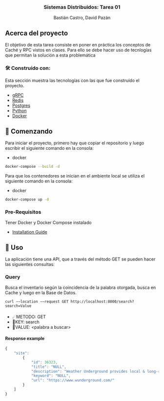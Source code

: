 
<br />
<div align="center">

  <h3 align="center">Sistemas Distribuidos: Tarea 01</h3>

  <p align="center">
    Bastián Castro, David Pazán
  </p>
</div>


## Acerca del proyecto

El objetivo de esta tarea consiste en poner en práctica los conceptos de Caché y RPC vistos en clases. Para ello se debe hacer uso de tecnlogías que permitan la solución a esta problemática


### 🛠 Construído con:

Esta sección muestra las tecnologías con las que fue construído el proyecto.

* [gRPC](https://grpc.io)
* [Redis](https://redis.io)
* [Postgres](https://www.postgresql.org)
* [Python](https://www.python.org)
* [Docker](https://www.docker.com)


## 🔰 Comenzando

Para iniciar el proyecto, primero hay que copiar el repositorio y luego escribir el siguiente comando en la consola:
* docker
```sh
docker-compose --build -d
```
Para que los contenedores se inician en el ambiente local se utiliza el siguiente comando en la consola:
* docker
```sh
docker-compose up -d
```
### Pre-Requisitos

Tener Docker y Docker Compose instalado
* [Installation Guide](https://docs.docker.com/compose/install/)



## 🤝 Uso

La aplicación tiene una API, que a través del método GET se pueden hacer las siguientes consultas:

### Query
Busca el inventario según la coincidencia de la palabra otorgada, busca en Cache y luego en la Base de Datos.
```curl
curl −−location −−request GET http://localhost:8000/search?search=Value
```
#### 
- ☄METODO: GET
- 🔑KEY: search
- 📃VALUE: \<palabra a buscar\>

#### Response example
```js
{
    "site":
        {
            "id": 36323,
            "title": "NULL",
            "description": "Weather Underground provides local & long-range weather forecasts, weather reports, maps & tropical weather conditions for locations worldwide",
            "keyword": "NULL",
            "url": "https://www.wunderground.com/"
        }
    ]
}
```
